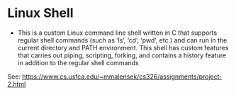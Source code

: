 # Linux Shell

- This is a custom Linux command line shell written in C that supports regular shell commands (such as ’ls’, ‘cd’, ‘pwd’, etc.) and can run in the current directory and PATH environment. This shell has custom features that carries out piping, scripting, forking, and contains a history feature in addition to the regular shell commands

See: https://www.cs.usfca.edu/~mmalensek/cs326/assignments/project-2.html
